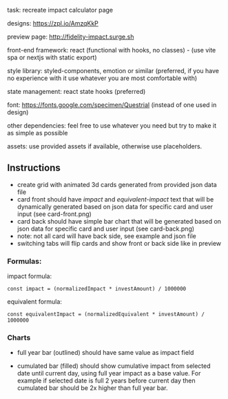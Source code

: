 task: recreate impact calculator page

designs: https://zpl.io/AmzqKkP

preview page: http://fidelity-impact.surge.sh

front-end framework: react (functional with hooks, no classes) - (use vite spa or nextjs with static export)

style library: styled-components, emotion or similar (preferred, if you have no experience with it use whatever you are most comfortable with)

state management: react state hooks (preferred)

font: https://fonts.google.com/specimen/Questrial (instead of one used in design)

other dependencies: feel free to use whatever you need but try to make it as simple as possible

assets: use provided assets if available, otherwise use placeholders.

## Instructions

- create grid with animated 3d cards generated from provided json data file
- card front should have _impact_ and _equivalent-impact_ text that will be dynamically generated based on json data for specific card and user input (see card-front.png)
- card back should have simple bar chart that will be generated based on json data for specific card and user input (see card-back.png)
- note: not all card will have back side, see example and json file
- switching tabs will flip cards and show front or back side like in preview

### Formulas:

impact formula:
```
const impact = (normalizedImpact * investAmount) / 1000000
```

equivalent formula: 
```
const equivalentImpact = (normalizedEquivalent * investAmount) / 1000000
```

### Charts

- full year bar (outlined) should have same value as impact field

- cumulated bar (filled) should show cumulative impact from selected date until current day, using full year impact as a base value. For example if selected date is full 2 years before current day then cumulated bar should be 2x higher than full year bar.
